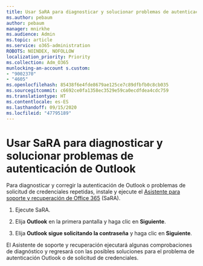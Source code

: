```yaml
---
title: Usar SaRA para diagnosticar y solucionar problemas de autenticación de Outlook
ms.author: pebaum
author: pebaum
manager: mnirkhe
ms.audience: Admin
ms.topic: article
ms.service: o365-administration
ROBOTS: NOINDEX, NOFOLLOW
localization_priority: Priority
ms.collection: Adm_O365
munlocking-an-account s.custom:
- "9002370"
- "4605"
ms.openlocfilehash: 85438f6e4fde8679ae125ce7c89dfbfb0c8cb035
ms.sourcegitcommit: c6692ce0fa1358ec3529e59ca0ecdfdea4cdc759
ms.translationtype: HT
ms.contentlocale: es-ES
ms.lasthandoff: 09/15/2020
ms.locfileid: "47795189"
---
```

# <a name="use-sara-to-diagnose-and-resolve-outlook-authentication-issues"></a>Usar SaRA para diagnosticar y solucionar problemas de autenticación de Outlook

Para diagnosticar y corregir la autenticación de Outlook o problemas de solicitud de credenciales repetidas, instale y ejecute el [Asistente para soporte y recuperación de Office 365](https://diagnostics.office.com/#/) (SaRA).

1. Ejecute SaRA.

2. Elija **Outlook** en la primera pantalla y haga clic en **Siguiente**.

3. Elija **Outlook sigue solicitando la contraseña** y haga clic en **Siguiente**.

El Asistente de soporte y recuperación ejecutará algunas comprobaciones de diagnóstico y regresará con las posibles soluciones para el problema de autenticación Outlook o de solicitud de credenciales.
